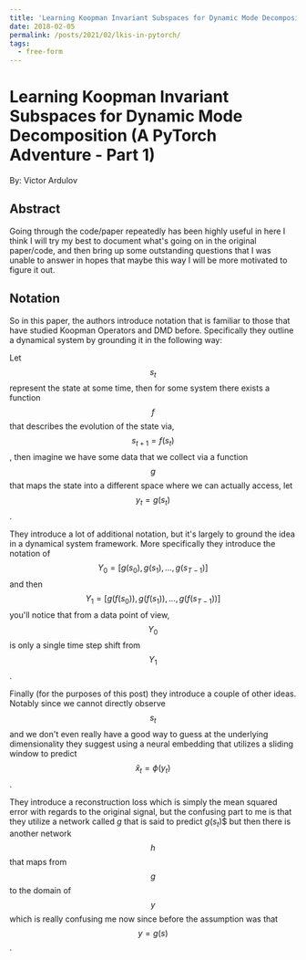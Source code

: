 ```yaml
---
title: 'Learning Koopman Invariant Subspaces for Dynamic Mode Decomposition (A PyTorch Adventure)'
date: 2018-02-05
permalink: /posts/2021/02/lkis-in-pytorch/
tags:
  - free-form
---
```


Learning Koopman Invariant Subspaces for Dynamic Mode Decomposition (A PyTorch Adventure - Part 1)
======

By: Victor Ardulov

Abstract
---

Going through the code/paper repeatedly has been highly useful in here I think I will try my best to document what's 
going on in the original paper/code, and then bring up some outstanding questions that I was unable to answer in hopes 
that maybe this way I will be more motivated to figure it out.

Notation
----

So in this paper, the authors introduce notation that is familiar to those that have studied Koopman Operators and DMD 
before. Specifically they outline a dynamical system by grounding it in the following way:

Let $$ s_t $$ represent the state at some time, then for some system there exists a function $$f$$ that describes the 
evolution of the state via, $$s_{t+1} = f(s_{t})$$, then imagine we have some data that we collect via a function $$g$$
that maps the state into a different space where we can actually access, let $$y_t = g(s_t)$$.

They introduce a lot of additional notation, but it's largely to ground the idea in a dynamical system framework. More 
specifically they introduce the notation of $$Y_0 = [g(s_0), g(s_1), \hdots, g(s_{T-1})]$$ and then 
$$Y_1 = [g(f(s_0)), g(f(s_1)), \hdots, g(f(s_{T-1}))]$$ you'll notice that from a data point of view, $$Y_0$$ is only a 
single time step shift from $$Y_1$$. 

Finally (for the purposes of this post) they introduce a couple of other ideas. Notably since we cannot directly observe
$$s_t$$ and we don't even really have a good way to guess at the underlying dimensionality they suggest using a neural 
embedding that utilizes a sliding window to predict $$\hat{x}_t = \phi(y_t)$$.

They introduce a reconstruction loss which is simply the mean squared error with regards to the original signal, but the
confusing part to me is that they utilize a network called $g$ that is said to predict $g(s_t)$$ but then there is another
network $$h$$ that maps from $$g$$ to the domain of $$y$$ which is really confusing me now since before the assumption was
that $$y = g(s)$$. 


